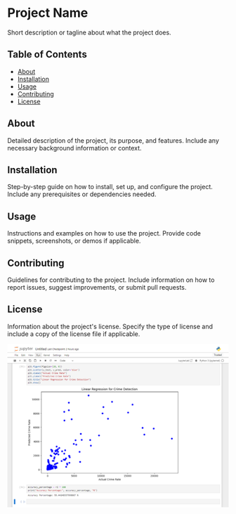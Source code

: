 # Project Name

Short description or tagline about what the project does.

## Table of Contents
- [About](#about)
- [Installation](#installation)
- [Usage](#usage)
- [Contributing](#contributing)
- [License](#license)

## About
Detailed description of the project, its purpose, and features. Include any necessary background information or context.

## Installation
Step-by-step guide on how to install, set up, and configure the project. Include any prerequisites or dependencies needed.

## Usage
Instructions and examples on how to use the project. Provide code snippets, screenshots, or demos if applicable.

## Contributing
Guidelines for contributing to the project. Include information on how to report issues, suggest improvements, or submit pull requests.

## License
Information about the project's license. Specify the type of license and include a copy of the license file if applicable.

![Output Image](./Final_Result.png)
